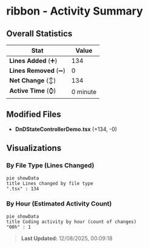 # ribbon - Activity Summary 

## Overall Statistics

| Stat                   | Value                                                             |
| ---------------------- | ----------------------------------------------------------------- |
| **Lines Added** (➕)   | 134                                          |
| **Lines Removed** (➖) | 0                                        |
| **Net Change** (↕)    | 134                |
| **Active Time** (⌚)   | 0 minute |


## Modified Files
- **DnDStateControllerDemo.tsx** (+134, -0)

## Visualizations

### By File Type (Lines Changed)

```mermaid
pie showData
title Lines changed by file type
".tsx" : 134
```

### By Hour (Estimated Activity Count)

```mermaid
pie showData
title Coding activity by hour (count of changes)
"00h" : 1
```


> **Last Updated:** 12/08/2025, 00:09:18